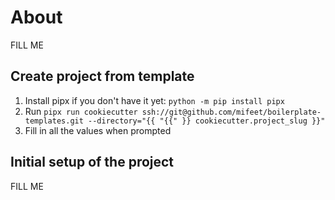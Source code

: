 # About
FILL ME

## Create project from template
1. Install pipx if you don't have it yet: `python -m pip install pipx`
2. Run `pipx run cookiecutter ssh://git@github.com/mifeet/boilerplate-templates.git --directory="{{ "{{" }} cookiecutter.project_slug }}"`
3. Fill in all the values when prompted

## Initial setup of the project
FILL ME
